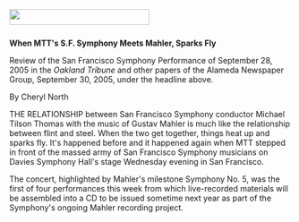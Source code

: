 <!-- MAIN TABLE -->
<tr class="table_main" >
<td class="td_center" valign="top">

<img src="images/title_reviews.gif" width="250" height="28" vspace="10" /><br />




<b>When MTT's S.F. Symphony Meets Mahler, Sparks Fly</b>
<p></p>



Review of the San Francisco Symphony Performance of September 28, 2005 in the <i>Oakland Tribune</i> and other papers of the Alameda Newspaper Group, September 30, 2005, under the headline above.<p></p>


By Cheryl North
<p></p>

<!Insert Text Here>
THE RELATIONSHIP between San Francisco Symphony conductor Michael Tilson Thomas with the music of Gustav Mahler is much like the relationship between flint and steel. When the two get together, things heat up and sparks fly. It's happened before and it happened again when MTT stepped in front of the massed army of San Francisco Symphony musicians on Davies Symphony Hall's stage Wednesday evening in San Francisco. <p></p>

The concert, highlighted by Mahler's milestone Symphony No. 5, was the first of four performances this week from which live-recorded materials will be assembled into a CD to be issued sometime next year as part of the Symphony's ongoing Mahler recording project. <p></p>

